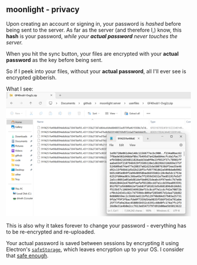 ## moonlight - privacy
Upon creating an account or signing in, your password is *hashed* before being sent to the server. 
As far as the server (and therefore I,) know, this **hash** is your password, *while your **actual password** never touches the server.*

When you hit the sync button, your files are encrypted with your **actual password** as the key before being sent. 

So if I peek into your files, without your **actual password**, all I'll ever see is encrypted gibberish.

What I see:
![what it looks like on my end](on-my-end.png)

This is also why it takes forever to change your password - everything has to be re-encrypted and re-uploaded.

Your actual password is saved between sessions by encrypting it using Electron's [`safeStorage`](https://www.electronjs.org/docs/latest/api/safe-storage), which leaves encryption up to your OS. I consider that [safe enough](https://stackoverflow.com/questions/72951071/is-electrons-safestorage-for-passwords-and-login-credentials). 